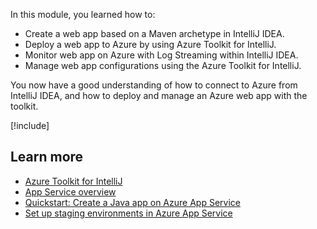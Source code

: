 In this module, you learned how to:

- Create a web app based on a Maven archetype in IntelliJ IDEA.
- Deploy a web app to Azure by using Azure Toolkit for IntelliJ.
- Monitor web app on Azure with Log Streaming within IntelliJ IDEA.
- Manage web app configurations using the Azure Toolkit for IntelliJ.

You now have a good understanding of how to connect to Azure from IntelliJ IDEA, and how to deploy and manage an Azure web app with the toolkit.

[!include[](../../../includes/azure-sandbox-cleanup.md)]

## Learn more

- [Azure Toolkit for IntelliJ](/azure/developer/java/toolkit-for-intellij/)
- [App Service overview](/azure/app-service/overview)
- [Quickstart: Create a Java app on Azure App Service](/azure/app-service/quickstart-java)
- [Set up staging environments in Azure App Service](/azure/app-service/deploy-staging-slots)
